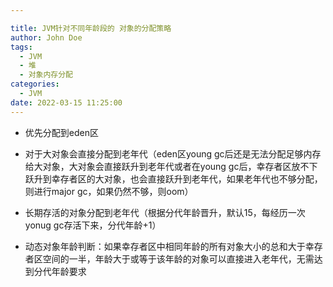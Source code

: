 ```yaml
---

title: JVM针对不同年龄段的 对象的分配策略
author: John Doe
tags:
  - JVM
  - 堆
  - 对象内存分配
categories:
  - JVM
date: 2022-03-15 11:25:00
---
```




- 优先分配到eden区

- 对于大对象会直接分配到老年代（eden区young gc后还是无法分配足够内存给大对象，大对象会直接跃升到老年代或者在young gc后，幸存者区放不下跃升到幸存者区的大对象，也会直接跃升到老年代，如果老年代也不够分配，则进行major gc，如果仍然不够，则oom）

- 长期存活的对象分配到老年代（根据分代年龄晋升，默认15，每经历一次yonug gc存活下来，分代年龄+1）

- 动态对象年龄判断：如果幸存者区中相同年龄的所有对象大小的总和大于幸存者区空间的一半，年龄大于或等于该年龄的对象可以直接进入老年代，无需达到分代年龄要求